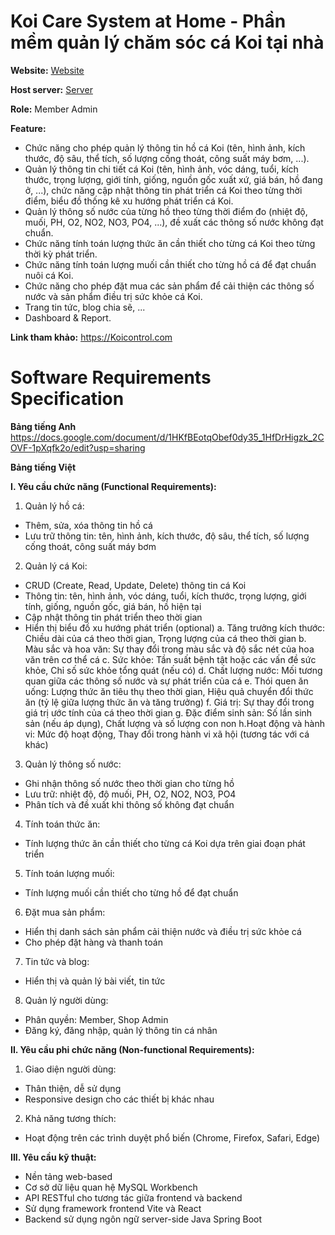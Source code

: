 # Koi Care System at Home - Phần mềm quản lý chăm sóc cá Koi tại nhà
 **Website:** [Website](https://swp-project-topic-7.vercel.app/)
 
 **Host server:** [Server](https://koi-controls-e5hxekcpd0cmgjg2.eastasia-01.azurewebsites.net/)
 
 **Role:**
 Member
 Admin

**Feature:**
 - Chức năng cho phép quản lý thông tin hồ cá Koi (tên, hình ảnh, kích thước, độ sâu, thể tích, số lượng cống thoát, công suất máy bơm, ...).
 - Quản lý thông tin chi tiết cá Koi (tên, hình ảnh, vóc dáng, tuổi, kích thước, trọng lượng, giới tính, giống, nguồn gốc xuất xứ, giá bán, hồ đang ở, ...), chức năng cập nhật thông tin phát triển cá Koi theo từng thời điểm, biểu đồ thống kê xu hướng phát triển cá Koi.
 - Quản lý thông số nước của từng hồ theo từng thời điểm đo (nhiệt độ, muối, PH, O2, NO2, NO3, PO4, ...), đề xuất các thông số nước không đạt chuẩn.
 - Chức năng tính toán lượng thức ăn cần thiết cho từng cá Koi theo từng thời kỳ phát triển.
 - Chức năng tính toán lượng muối cần thiết cho từng hồ cá để đạt chuẩn nuôi cá Koi.
 - Chức năng cho phép đặt mua các sản phẩm để cải thiện các thông số nước và sản phẩm điều trị sức khỏe cá Koi.
 - Trang tin tức, blog chia sẽ, ...
 - Dashboard & Report.

 **Link tham khảo:** https://Koicontrol.com

# Software Requirements Specification
**Bảng tiếng Anh**
https://docs.google.com/document/d/1HKfBEotqObef0dy35_1HfDrHigzk_2COVF-1pXqfk2o/edit?usp=sharing

**Bảng tiếng Việt**

 **I. Yêu cầu chức năng (Functional Requirements):**
   1. Quản lý hồ cá:
   - Thêm, sửa, xóa thông tin hồ cá
   - Lưu trữ thông tin: tên, hình ảnh, kích thước, độ sâu, thể tích, số lượng cống thoát, công suất máy bơm

   2. Quản lý cá Koi:
   - CRUD (Create, Read, Update, Delete) thông tin cá Koi
   - Thông tin: tên, hình ảnh, vóc dáng, tuổi, kích thước, trọng lượng, giới tính, giống, nguồn gốc, giá bán, hồ hiện tại
   - Cập nhật thông tin phát triển theo thời gian
   - Hiển thị biểu đồ xu hướng phát triển (optional)
	a. Tăng trưởng kích thước: Chiều dài của cá theo thời gian, Trọng lượng của cá theo thời gian
	b. Màu sắc và hoa văn: Sự thay đổi trong màu sắc và độ sắc nét của hoa văn trên cơ thể cá
	c. Sức khỏe: Tần suất bệnh tật hoặc các vấn đề sức khỏe, Chỉ số sức khỏe tổng quát (nếu có)
	d. Chất lượng nước: Mối tương quan giữa các thông số nước và sự phát triển của cá
	e. Thói quen ăn uống: Lượng thức ăn tiêu thụ theo thời gian, Hiệu quả chuyển đổi thức ăn (tỷ lệ giữa lượng thức ăn và tăng trưởng)
	f. Giá trị: Sự thay đổi trong giá trị ước tính của cá theo thời gian
	g. Đặc điểm sinh sản: Số lần sinh sản (nếu áp dụng), Chất lượng và số lượng con non
	h.Hoạt động và hành vi: Mức độ hoạt động, Thay đổi trong hành vi xã hội (tương tác với cá khác)

   3. Quản lý thông số nước:
   - Ghi nhận thông số nước theo thời gian cho từng hồ
   - Lưu trữ: nhiệt độ, độ muối, PH, O2, NO2, NO3, PO4
   - Phân tích và đề xuất khi thông số không đạt chuẩn

   4. Tính toán thức ăn:
   - Tính lượng thức ăn cần thiết cho từng cá Koi dựa trên giai đoạn phát triển

   5. Tính toán lượng muối:
   - Tính lượng muối cần thiết cho từng hồ để đạt chuẩn

   6. Đặt mua sản phẩm:
   - Hiển thị danh sách sản phẩm cải thiện nước và điều trị sức khỏe cá
   - Cho phép đặt hàng và thanh toán

   7. Tin tức và blog:
   - Hiển thị và quản lý bài viết, tin tức

   8. Quản lý người dùng:
   - Phân quyền: Member, Shop Admin
   - Đăng ký, đăng nhập, quản lý thông tin cá nhân

**II. Yêu cầu phi chức năng (Non-functional Requirements):**
   1. Giao diện người dùng:
   - Thân thiện, dễ sử dụng
   - Responsive design cho các thiết bị khác nhau

   2. Khả năng tương thích:
   - Hoạt động trên các trình duyệt phổ biến (Chrome, Firefox, Safari, Edge)

**III. Yêu cầu kỹ thuật:**
   - Nền tảng web-based
   - Cơ sở dữ liệu quan hệ MySQL Workbench
   - API RESTful cho tương tác giữa frontend và backend
   - Sử dụng framework frontend Vite và React
   - Backend sử dụng ngôn ngữ server-side Java Spring Boot
